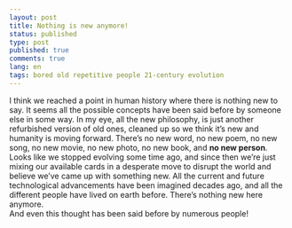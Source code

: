 ```yaml
---
layout: post
title: Nothing is new anymore!
status: published
type: post
published: true
comments: true
lang: en
tags: bored old repetitive people 21-century evolution
---
```



<p class="justify">

I think we reached a point in human history where there is nothing new to say. It seems all the possible concepts have been said before by someone else in some way. In my eye, all the new philosophy, is just another refurbished version of old ones, cleaned up so we think it’s new and humanity is moving forward. There’s no new word, no new poem, no new song, no new movie, no new photo, no new book, and <b>no new person</b>. Looks like we stopped evolving some time ago, and since then we’re just mixing our available cards in a desperate move to disrupt the world and believe we’ve came up with something new. All the current and future technological advancements have been imagined decades ago, and all the different people have lived on earth before. There’s nothing new here anymore. <br>And even this thought has been said before by numerous people!

</p>
